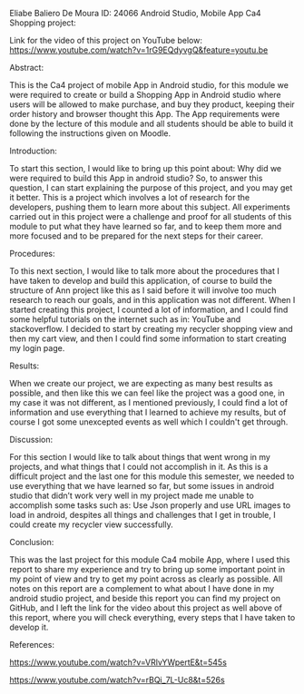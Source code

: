 Eliabe Baliero De Moura ID: 24066 
Android Studio, Mobile App Ca4 Shopping project: 

Link for the video of this project on YouTube below:                                                               
https://www.youtube.com/watch?v=1rG9EQdyvgQ&feature=youtu.be
                                                  
Abstract: 

This is the Ca4 project of mobile App in Android studio, for this module we were required to create or build a Shopping App in Android studio where users will be allowed to make purchase, and buy they product, keeping their order history and browser thought this App. The App requirements were done by the lecture of this module and all students should be able to build it following the instructions given on Moodle.   

Introduction: 

To start this section, I would like to bring up this point about: Why did we were required to build this App in android studio?                                                               So, to answer this question, I can start explaining the purpose of this project, and you may get it better. This is a project which involves a lot of research for the developers, pushing them to learn more about this subject. All experiments carried out in this project were a challenge and proof for all students of this module to put what they have learned so far, and to keep them more and more focused and to be prepared for the next steps for their career. 

Procedures: 

To this next section, I would like to talk more about the procedures that I have taken to develop and build this application, of course to build the structure of Ann project like this as I said before it will involve too much research to reach our goals, and in this application was not different. When I started creating this project, I counted a lot of information, and I could find some helpful tutorials on the internet such as in: YouTube and stackoverflow. I decided to start by creating my recycler shopping view and then my cart view, and then I could find some information to start creating my login page. 

Results: 

When we create our project, we are expecting as many best results as possible, and then like this we can feel like the project was a good one, in my case it was not different, as I mentioned previously, I could find a lot of information and use everything that I learned to achieve my results, but of course I got some unexcepted events as well which I couldn't get through.  

Discussion: 

For this section I would like to talk about things that went wrong in my projects, and what things that I could not accomplish in it. As this is a difficult project and the last one for this module this semester, we needed to use everything that we have learned so far, but some issues in android studio that didn’t work very well in my project made me unable to accomplish some tasks such as: Use Json properly and use URL images to load in android, despites all things and challenges that I get in trouble, I could create my recycler view successfully. 

Conclusion: 

This was the last project for this module Ca4 mobile App, where I used this report to share my experience and try to bring up some important point in my point of view and try to get my point across as clearly as possible. All notes on this report are a complement to what about I have done in my android studio project, and beside this report you can find my project on GitHub, and I left the link for the video about this project as well above of this report, where you will check everything, every steps that I have taken to develop it. 

 

References: 

https://www.youtube.com/watch?v=VRlvYWpertE&t=545s 

https://www.youtube.com/watch?v=rBQi_7L-Uc8&t=526s 

 
